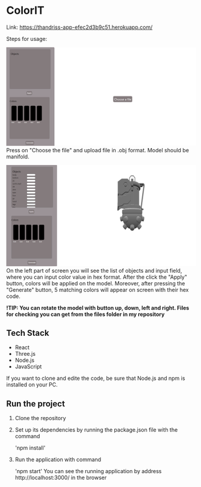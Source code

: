 # ColorIT

Link: https://thandriss-app-efec2d3b9c51.herokuapp.com/


Steps for usage:

![img](./images/first_scrren.png)
Press on "Choose the file" and upload file in .obj format. Model should be manifold. 

![img](./images/after_add.png)
On the left part of screen you will see the list of objects and input field, where you can input color value in hex format. After the click the "Apply" button, colors will be applied on the model.
Moreover, after pressing the "Generate" button, 5 matching colors will appear on screen with their hex code. 


**!TIP: You can rotate the model with button up, down, left and right. Files for checking you can get from the files folder in my repository** 


## Tech Stack
* React
* Three.js
* Node.js
* JavaScript

If you want to clone and edite the code, be sure that Node.js and npm is installed on your PC. 

## Run the project

1. Clone the repository
2. Set up its dependencies by running the package.json file with the command

   'npm install'
3. Run the application with command

   'npm start'
You can see the running application by address http://localhost:3000/ in the browser
